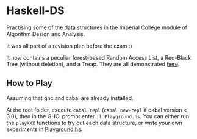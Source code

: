 # Haskell-DS

Practising some of the data structures in the Imperial College module of Algorithm Design and Analysis.

It was all part of a revision plan before the exam :)

It now contains a peculiar forest-based Random Access List, a Red-Black Tree (without deletion), and a Treap. They are all demonstrated [here](Playground.hs).

## How to Play

Assuming that ghc and cabal are already installed.

At the root folder, execute `cabal repl` (`cabal new-repl` if cabal version < 3.0), then in the GHCi prompt enter `:l Playground.hs`. You can either run the `playXXX` functions to try out each data structure, or write your own experiments in [Playground.hs](Playground.hs).
